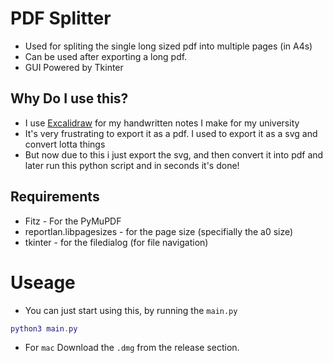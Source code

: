 # PDF Splitter
- Used for spliting the single long sized pdf into multiple pages (in A4s)
- Can be used after exporting a long pdf.
- GUI Powered by Tkinter

## Why Do I use this?
- I use [Excalidraw](https://excalidraw.com) for my handwritten notes I make for my university
- It's very frustrating to export it as a pdf. I used to export it as a svg and convert lotta things
- But now due to this i just export the svg, and then convert it into pdf and later run this python script and in seconds it's done!

## Requirements
- Fitz - For the PyMuPDF
- reportlan.libpagesizes - for the page size (specifially the a0 size)
- tkinter - for the filedialog (for file navigation)

# Useage 
- You can just start using this, by running the `main.py`
```lua
python3 main.py
```
- For `mac` Download the `.dmg` from the release section.
